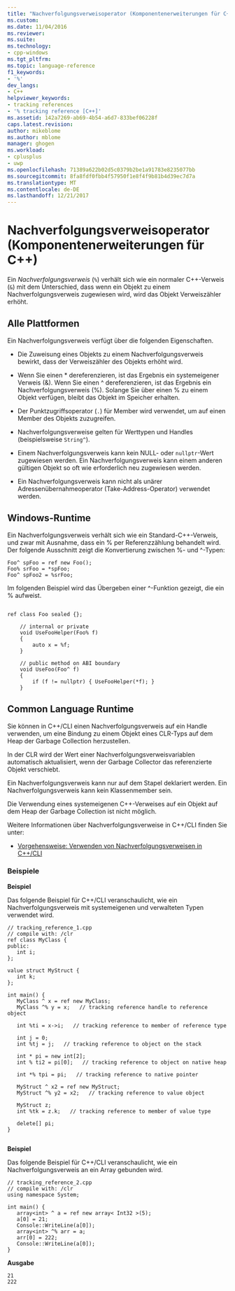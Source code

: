 ```yaml
---
title: "Nachverfolgungsverweisoperator (Komponentenerweiterungen für C++) | Microsoft Docs"
ms.custom: 
ms.date: 11/04/2016
ms.reviewer: 
ms.suite: 
ms.technology:
- cpp-windows
ms.tgt_pltfrm: 
ms.topic: language-reference
f1_keywords:
- '%'
dev_langs:
- C++
helpviewer_keywords:
- tracking references
- '% tracking reference [C++]'
ms.assetid: 142a7269-ab69-4b54-a6d7-833bef06228f
caps.latest.revision: 
author: mikeblome
ms.author: mblome
manager: ghogen
ms.workload:
- cplusplus
- uwp
ms.openlocfilehash: 71389a622b02d5c0379b2be1a91783e8235077bb
ms.sourcegitcommit: 8fa8fdf0fbb4f57950f1e8f4f9b81b4d39ec7d7a
ms.translationtype: MT
ms.contentlocale: de-DE
ms.lasthandoff: 12/21/2017
---
```

# <a name="tracking-reference-operator-c-component-extensions"></a>Nachverfolgungsverweisoperator (Komponentenerweiterungen für C++)
Ein *Nachverfolgungsverweis* (`%`) verhält sich wie ein normaler C++-Verweis (`&`) mit dem Unterschied, dass wenn ein Objekt zu einem Nachverfolgungsverweis zugewiesen wird, wird das Objekt Verweiszähler erhöht.  
  
## <a name="all-platforms"></a>Alle Plattformen  
 Ein Nachverfolgungsverweis verfügt über die folgenden Eigenschaften.  
  
-   Die Zuweisung eines Objekts zu einem Nachverfolgungsverweis bewirkt, dass der Verweiszähler des Objekts erhöht wird.  
  
-   Wenn Sie einen * dereferenzieren, ist das Ergebnis ein systemeigener Verweis (&). Wenn Sie einen ^ dereferenzieren, ist das Ergebnis ein Nachverfolgungsverweis (%). Solange Sie über einen % zu einem Objekt verfügen, bleibt das Objekt im Speicher erhalten.  
  
-   Der Punktzugriffsoperator (`.`) für Member wird verwendet, um auf einen Member des Objekts zuzugreifen.  
  
-   Nachverfolgungsverweise gelten für Werttypen und Handles (beispielsweise `String^`).  
  
-   Einem Nachverfolgungsverweis kann kein NULL- oder `nullptr`-Wert zugewiesen werden. Ein Nachverfolgungsverweis kann einem anderen gültigen Objekt so oft wie erforderlich neu zugewiesen werden.  
  
-   Ein Nachverfolgungsverweis kann nicht als unärer Adressenübernahmeoperator (Take-Address-Operator) verwendet werden.  
  
## <a name="windows-runtime"></a>Windows-Runtime  
 Ein Nachverfolgungsverweis verhält sich wie ein Standard-C++-Verweis, und zwar mit Ausnahme, dass ein % per Referenzzählung behandelt wird. Der folgende Ausschnitt zeigt die Konvertierung zwischen %- und ^-Typen:  
  
```  
Foo^ spFoo = ref new Foo();  
Foo% srFoo = *spFoo;  
Foo^ spFoo2 = %srFoo;  
```  
  
 Im folgenden Beispiel wird das Übergeben einer ^-Funktion gezeigt, die ein % aufweist.  
  
```  
  
ref class Foo sealed {};  
  
    // internal or private  
    void UseFooHelper(Foo% f)  
    {  
        auto x = %f;  
    }  
  
    // public method on ABI boundary  
    void UseFoo(Foo^ f)  
    {  
        if (f != nullptr) { UseFooHelper(*f); }  
    }  
```  
  
## <a name="common-language-runtime"></a>Common Language Runtime 
 Sie können in C++/CLI einen Nachverfolgungsverweis auf ein Handle verwenden, um eine Bindung zu einem Objekt eines CLR-Typs auf dem Heap der Garbage Collection herzustellen.  
  
 In der CLR wird der Wert einer Nachverfolgungsverweisvariablen automatisch aktualisiert, wenn der Garbage Collector das referenzierte Objekt verschiebt.  
  
 Ein Nachverfolgungsverweis kann nur auf dem Stapel deklariert werden. Ein Nachverfolgungsverweis kann kein Klassenmember sein.  
  
 Die Verwendung eines systemeigenen C++-Verweises auf ein Objekt auf dem Heap der Garbage Collection ist nicht möglich.  
  
 Weitere Informationen über Nachverfolgungsverweise in C++/CLI finden Sie unter:  
  
-   [Vorgehensweise: Verwenden von Nachverfolgungsverweisen in C++/CLI](../dotnet/how-to-use-tracking-references-in-cpp-cli.md)
  
### <a name="examples"></a>Beispiele  
 **Beispiel**  
  
 Das folgende Beispiel für C++/CLI veranschaulicht, wie ein Nachverfolgungsverweis mit systemeigenen und verwalteten Typen verwendet wird.  
  
```  
// tracking_reference_1.cpp  
// compile with: /clr  
ref class MyClass {  
public:  
   int i;  
};  
  
value struct MyStruct {  
   int k;  
};  
  
int main() {  
   MyClass ^ x = ref new MyClass;  
   MyClass ^% y = x;   // tracking reference handle to reference object   
  
   int %ti = x->i;   // tracking reference to member of reference type  
  
   int j = 0;  
   int %tj = j;   // tracking reference to object on the stack  
  
   int * pi = new int[2];  
   int % ti2 = pi[0];   // tracking reference to object on native heap  
  
   int *% tpi = pi;   // tracking reference to native pointer  
  
   MyStruct ^ x2 = ref new MyStruct;  
   MyStruct ^% y2 = x2;   // tracking reference to value object  
  
   MyStruct z;  
   int %tk = z.k;   // tracking reference to member of value type  
  
   delete[] pi;  
}  
  
```  
  
 **Beispiel**  
  
 Das folgende Beispiel für C++/CLI veranschaulicht, wie ein Nachverfolgungsverweis an ein Array gebunden wird.  
  
```  
// tracking_reference_2.cpp  
// compile with: /clr  
using namespace System;  
  
int main() {  
   array<int> ^ a = ref new array< Int32 >(5);  
   a[0] = 21;  
   Console::WriteLine(a[0]);  
   array<int> ^% arr = a;  
   arr[0] = 222;  
   Console::WriteLine(a[0]);  
}  
```  
  
 **Ausgabe**  
  
```Output  
21  
222  
```